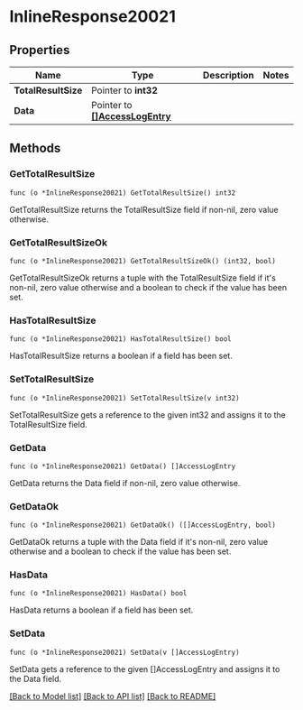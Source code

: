 # InlineResponse20021

## Properties

Name | Type | Description | Notes
------------ | ------------- | ------------- | -------------
**TotalResultSize** | Pointer to **int32** |  | 
**Data** | Pointer to [**[]AccessLogEntry**](AccessLogEntry.md) |  | 

## Methods

### GetTotalResultSize

`func (o *InlineResponse20021) GetTotalResultSize() int32`

GetTotalResultSize returns the TotalResultSize field if non-nil, zero value otherwise.

### GetTotalResultSizeOk

`func (o *InlineResponse20021) GetTotalResultSizeOk() (int32, bool)`

GetTotalResultSizeOk returns a tuple with the TotalResultSize field if it's non-nil, zero value otherwise
and a boolean to check if the value has been set.

### HasTotalResultSize

`func (o *InlineResponse20021) HasTotalResultSize() bool`

HasTotalResultSize returns a boolean if a field has been set.

### SetTotalResultSize

`func (o *InlineResponse20021) SetTotalResultSize(v int32)`

SetTotalResultSize gets a reference to the given int32 and assigns it to the TotalResultSize field.

### GetData

`func (o *InlineResponse20021) GetData() []AccessLogEntry`

GetData returns the Data field if non-nil, zero value otherwise.

### GetDataOk

`func (o *InlineResponse20021) GetDataOk() ([]AccessLogEntry, bool)`

GetDataOk returns a tuple with the Data field if it's non-nil, zero value otherwise
and a boolean to check if the value has been set.

### HasData

`func (o *InlineResponse20021) HasData() bool`

HasData returns a boolean if a field has been set.

### SetData

`func (o *InlineResponse20021) SetData(v []AccessLogEntry)`

SetData gets a reference to the given []AccessLogEntry and assigns it to the Data field.


[[Back to Model list]](../README.md#documentation-for-models) [[Back to API list]](../README.md#documentation-for-api-endpoints) [[Back to README]](../README.md)


